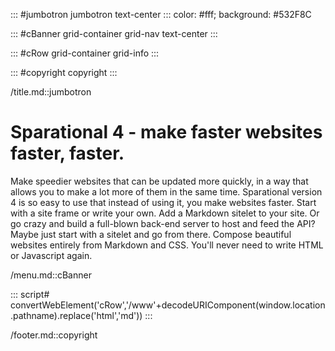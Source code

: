 ::: #jumbotron jumbotron text-center
:::
color: #fff; background: #532F8C

::: #cBanner grid-container grid-nav text-center
:::

::: #cRow grid-container grid-info
:::

::: #copyright copyright
:::

/title.md::jumbotron
# Sparational 4 - make faster websites faster, faster. 
Make speedier websites that can be updated more quickly, in a way that allows you to make a lot more of them in the same time. Sparational version 4 is so easy to use that instead of using it, you make websites faster. 
Start with a site frame or write your own. Add a Markdown sitelet to your site. Or go crazy and build a full-blown back-end server to host and feed the API? Maybe just start with a sitelet and go from there.
Compose beautiful websites entirely from Markdown and CSS. You'll never need to write HTML or Javascript again. 

/menu.md::cBanner

::: script#
convertWebElement('cRow','/www'+decodeURIComponent(window.location.pathname).replace('html','md'))
:::

/footer.md::copyright
